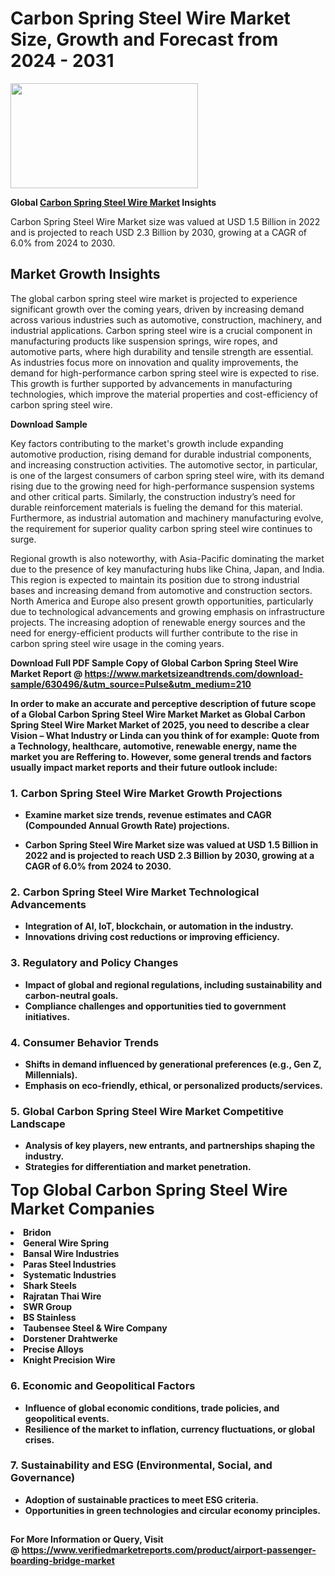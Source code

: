 <H1>Carbon Spring Steel Wire Market Size, Growth and Forecast from 2024 - 2031</H1><img class="aligncenter size-medium wp-image-584254" src="https://thirdeyenews.in/wp-content/uploads/2024/09/Global-Market-Research-300x168.jpeg" alt="" width="300" height="168" /><p><strong>Global&nbsp;<a href="https://www.marketsizeandtrends.com/download-sample/630496/&amp;utm_source=Pulse&amp;utm_medium=210">Carbon Spring Steel Wire Market</a> Insights</strong></p><p>Carbon Spring Steel Wire Market size was valued at USD 1.5 Billion in 2022 and is projected to reach USD 2.3 Billion by 2030, growing at a CAGR of 6.0% from 2024 to 2030.</p><p><h2>Market Growth Insights</h2> <p>The global carbon spring steel wire market is projected to experience significant growth over the coming years, driven by increasing demand across various industries such as automotive, construction, machinery, and industrial applications. Carbon spring steel wire is a crucial component in manufacturing products like suspension springs, wire ropes, and automotive parts, where high durability and tensile strength are essential. As industries focus more on innovation and quality improvements, the demand for high-performance carbon spring steel wire is expected to rise. This growth is further supported by advancements in manufacturing technologies, which improve the material properties and cost-efficiency of carbon spring steel wire.</p> <p><strong>Download Sample</strong></p> <p>Key factors contributing to the market's growth include expanding automotive production, rising demand for durable industrial components, and increasing construction activities. The automotive sector, in particular, is one of the largest consumers of carbon spring steel wire, with its demand rising due to the growing need for high-performance suspension systems and other critical parts. Similarly, the construction industry’s need for durable reinforcement materials is fueling the demand for this material. Furthermore, as industrial automation and machinery manufacturing evolve, the requirement for superior quality carbon spring steel wire continues to surge.</p> <p>Regional growth is also noteworthy, with Asia-Pacific dominating the market due to the presence of key manufacturing hubs like China, Japan, and India. This region is expected to maintain its position due to strong industrial bases and increasing demand from automotive and construction sectors. North America and Europe also present growth opportunities, particularly due to technological advancements and growing emphasis on infrastructure projects. The increasing adoption of renewable energy sources and the need for energy-efficient products will further contribute to the rise in carbon spring steel wire usage in the coming years.</p> <p><strong></p><p><span class=""><strong>Download Full PDF Sample Copy of Global Carbon Spring Steel Wire Market Report</strong> @ <a href="https://www.marketsizeandtrends.com/download-sample/630496/&amp;utm_source=Pulse&amp;utm_medium=210" target="_blank">https://www.marketsizeandtrends.com/download-sample/630496/&amp;utm_source=Pulse&amp;utm_medium=210</a></span></p><p>In order to make an accurate and perceptive description of future scope of a Global&nbsp;Carbon Spring Steel Wire Market Market as Global&nbsp;Carbon Spring Steel Wire Market Market of 2025, you need to describe a clear Vision &ndash; What Industry or Linda can you think of for example: Quote from a Technology, healthcare, automotive, renewable energy, name the market you are Reffering to. However, some general trends and factors usually impact market reports and their future outlook include:</p><h3>1.&nbsp;<strong>Carbon Spring Steel Wire Market Growth Projections</strong></h3><ul><li>Examine market size trends, revenue estimates and CAGR (Compounded Annual Growth Rate) projections.</li><li><p>Carbon Spring Steel Wire Market size was valued at USD 1.5 Billion in 2022 and is projected to reach USD 2.3 Billion by 2030, growing at a CAGR of 6.0% from 2024 to 2030.</p></li></ul><h3>2.&nbsp;<strong>Carbon Spring Steel Wire Market Technological Advancements</strong></h3><ul><li>Integration of AI, IoT, blockchain, or automation in the industry.</li><li>Innovations driving cost reductions or improving efficiency.</li></ul><h3>3.&nbsp;<strong>Regulatory and Policy Changes</strong></h3><ul><li>Impact of global and regional regulations, including sustainability and carbon-neutral goals.</li><li>Compliance challenges and opportunities tied to government initiatives.</li></ul><h3>4.&nbsp;<strong>Consumer Behavior Trends</strong></h3><ul><li>Shifts in demand influenced by generational preferences (e.g., Gen Z, Millennials).</li><li>Emphasis on eco-friendly, ethical, or personalized products/services.</li></ul><h3>5.&nbsp;<strong>Global Carbon Spring Steel Wire Market Competitive Landscape</strong></h3><ul><li>Analysis of key players, new entrants, and partnerships shaping the industry.</li><li>Strategies for differentiation and market penetration.</li></ul><p data-pm-slice="1 1 []"><span style="color: inherit; font-family: inherit; font-size: 25px;">Top Global Carbon Spring Steel Wire Market Companies</span></p><div class="" data-test-id=""><p><li>Bridon</li><li> General Wire Spring</li><li> Bansal Wire Industries</li><li> Paras Steel Industries</li><li> Systematic Industries</li><li> Shark Steels</li><li> Rajratan Thai Wire</li><li> SWR Group</li><li> BS Stainless</li><li> Taubensee Steel & Wire Company</li><li> Dorstener Drahtwerke</li><li> Precise Alloys</li><li> Knight Precision Wire</li></p></div><h3>6.&nbsp;<strong>Economic and Geopolitical Factors</strong></h3><ul><li>Influence of global economic conditions, trade policies, and geopolitical events.</li><li>Resilience of the market to inflation, currency fluctuations, or global crises.</li></ul><h3>7.&nbsp;<strong>Sustainability and ESG (Environmental, Social, and Governance)</strong></h3><ul><li>Adoption of sustainable practices to meet ESG criteria.</li><li>Opportunities in green technologies and circular economy principles.</li></ul><h2><strong style="font-size: 14px;">For More Information or Query, Visit @&nbsp;</strong><a style="background-color: #ffffff; font-size: 14px;" href="https://www.marketsizeandtrends.com/report/carbon-spring-steel-wire-market/" target="_blank">https://www.verifiedmarketreports.com/product/airport-passenger-boarding-bridge-market</a></h2>
